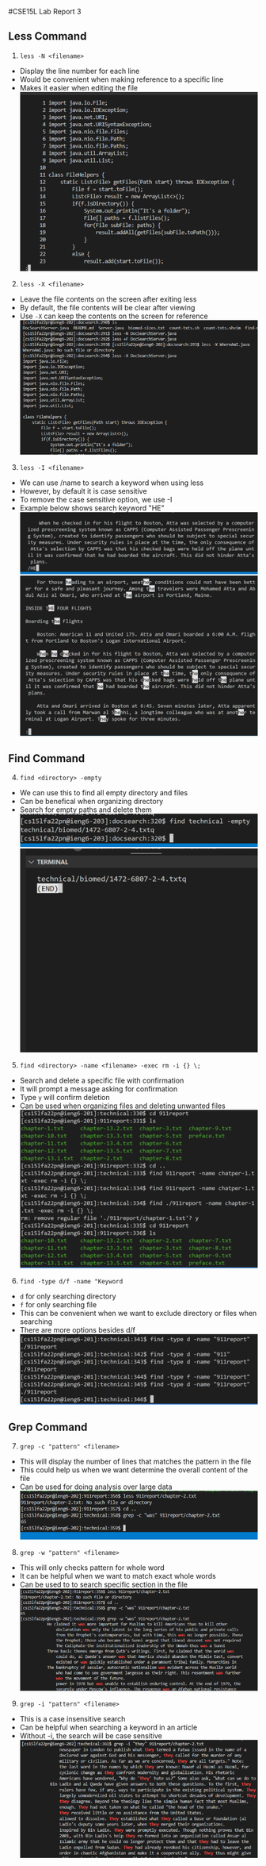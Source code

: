 #CSE15L Lab Report 3

## Less Command

1. `less -N <filename>`
* Display the line number for each line
* Would be convenient when making reference to a specific line
* Makes it easier when editing the file\
![Image](week5img/1.png)

 2. `less -X <filename>`
 * Leave the file contents on the screen after exiting less
 * By default, the file contents will be clear after viewing
 * Use `-X` can keep the contents on the screen for reference
 ![Image](week5img/2.png)

  3. `less -I <filename>`
  * We can use /name to search a keyword when using less
  * However, by default it is case sensitive
  * To remove the case sensitive option, we use -I
  * Example below shows search keyword "HE"
![Image](week5img/3.png)
![Image](week5img/4.png)

## Find Command

4. `find <directory> -empty`
* We can use this to find all empty directory and files
* Can be benefical when organizing directory
* Search for empty paths and delete them
![Image](week5img/5.png)
![Image](week5img/6.png)

5. `find <directory> -name <filename> -exec rm -i {} \;`
* Search and delete a specific file with confirmation
* It will prompt a message asking for confirmation
* Type `y` will confirm deletion
* Can be used when organizing files and deleting unwanted files 
![Image](week5img/7.png)

6. `find -type d/f -name "Keyword`
* `d` for only searching directory
* `f` for only searching file
* This can be convenient when we want to exclude directory or files when searching
* There are more options besides d/f
![Image](week5img/8.png)

## Grep Command

7. `grep -c "pattern" <filename>`
* This will display the number of lines that matches the pattern in the file
* This could help us when we want determine the overall content of the file
* Can be used for doing analysis over large data\
![Image](week5img/9.png)

8. `grep -w "pattern" <filename>`
* This will only checks pattern for whole word
* It can be helpful when we want to match exact whole words
* Can be used to to search specific section in the file
![Image](week5img/10.png)

9. `grep -i "pattern" <filename>`
* This is a case insensitive search
* Can be helpful when searching a keyword in an article
* Without -i, the search will be case sensitive\
![Image](week5img/11.png)